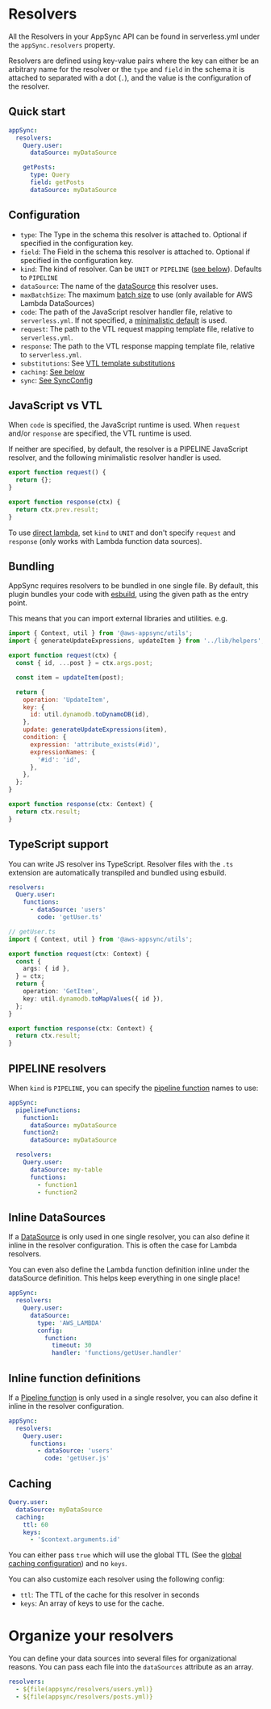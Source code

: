 # Resolvers

All the Resolvers in your AppSync API can be found in serverless.yml under the `appSync.resolvers` property.

Resolvers are defined using key-value pairs where the key can either be an arbitrary name for the resolver or the `type` and `field` in the schema it is attached to separated with a dot (`.`), and the value is the configuration of the resolver.

## Quick start

```yaml
appSync:
  resolvers:
    Query.user:
      dataSource: myDataSource

    getPosts:
      type: Query
      field: getPosts
      dataSource: myDataSource
```

## Configuration

- `type`: The Type in the schema this resolver is attached to. Optional if specified in the configuration key.
- `field`: The Field in the schema this resolver is attached to. Optional if specified in the configuration key.
- `kind`: The kind of resolver. Can be `UNIT` or `PIPELINE` ([see below](#PIPELINE-resolvers)). Defaults to `PIPELINE`
- `dataSource`: The name of the [dataSource](dataSources.md) this resolver uses.
- `maxBatchSize`: The maximum [batch size](https://aws.amazon.com/blogs/mobile/introducing-configurable-batching-size-for-aws-appsync-lambda-resolvers/) to use (only available for AWS Lambda DataSources)
- `code`: The path of the JavaScript resolver handler file, relative to `serverless.yml`. If not specified, a [minimalistic default](#javascript-vs-vtl) is used.
- `request`: The path to the VTL request mapping template file, relative to `serverless.yml`.
- `response`: The path to the VTL response mapping template file, relative to `serverless.yml`.
- `substitutions`: See [VTL template substitutions](substitutions.md)
- `caching`: [See below](#Caching)
- `sync`: [See SyncConfig](syncConfig.md)

## JavaScript vs VTL

When `code` is specified, the JavaScript runtime is used. When `request` and/or `response` are specified, the VTL runtime is used.

If neither are specified, by default, the resolver is a PIPELINE JavaScript resolver, and the following minimalistic resolver handler is used.

```js
export function request() {
  return {};
}

export function response(ctx) {
  return ctx.prev.result;
}
```

To use [direct lambda](https://docs.aws.amazon.com/appsync/latest/devguide/direct-lambda-reference.html), set `kind` to `UNIT` and don't specify `request` and `response` (only works with Lambda function data sources).

## Bundling

AppSync requires resolvers to be bundled in one single file. By default, this plugin bundles your code with [esbuild](https://esbuild.github.io/), using the given path as the entry point.

This means that you can import external libraries and utilities. e.g.

```js
import { Context, util } from '@aws-appsync/utils';
import { generateUpdateExpressions, updateItem } from '../lib/helpers';

export function request(ctx) {
  const { id, ...post } = ctx.args.post;

  const item = updateItem(post);

  return {
    operation: 'UpdateItem',
    key: {
      id: util.dynamodb.toDynamoDB(id),
    },
    update: generateUpdateExpressions(item),
    condition: {
      expression: 'attribute_exists(#id)',
      expressionNames: {
        '#id': 'id',
      },
    },
  };
}

export function response(ctx: Context) {
  return ctx.result;
}
```

## TypeScript support

You can write JS resolver ins TypeScript. Resolver files with the `.ts` extension are automatically transpiled and bundled using esbuild.

```yaml
resolvers:
  Query.user:
    functions:
      - dataSource: 'users'
        code: 'getUser.ts'
```

```ts
// getUser.ts
import { Context, util } from '@aws-appsync/utils';

export function request(ctx: Context) {
  const {
    args: { id },
  } = ctx;
  return {
    operation: 'GetItem',
    key: util.dynamodb.toMapValues({ id }),
  };
}

export function response(ctx: Context) {
  return ctx.result;
}
```

## PIPELINE resolvers

When `kind` is `PIPELINE`, you can specify the [pipeline function](pipeline-functions.md) names to use:

```yaml
appSync:
  pipelineFunctions:
    function1:
      dataSource: myDataSource
    function2:
      dataSource: myDataSource

  resolvers:
    Query.user:
      dataSource: my-table
      functions:
        - function1
        - function2
```

## Inline DataSources

If a [DataSource](dataSources.md) is only used in one single resolver, you can also define it inline in the resolver configuration. This is often the case for Lambda resolvers.

You can even also define the Lambda function definition inline under the dataSource definition. This helps keep everything in one single place!

```yaml
appSync:
  resolvers:
    Query.user:
      dataSource:
        type: 'AWS_LAMBDA'
        config:
          function:
            timeout: 30
            handler: 'functions/getUser.handler'
```

## Inline function definitions

If a [Pipeline function](pipeline-functions.md) is only used in a single resolver, you can also define it inline in the resolver configuration.

```yaml
appSync:
  resolvers:
    Query.user:
      functions:
        - dataSource: 'users'
          code: 'getUser.js'
```

## Caching

```yaml
Query.user:
  dataSource: myDataSource
  caching:
    ttl: 60
    keys:
      - '$context.arguments.id'
```

You can either pass `true` which will use the global TTL (See the [global caching configuration](caching.md)) and no `keys`.

You can also customize each resolver using the following config:

- `ttl`: The TTL of the cache for this resolver in seconds
- `keys`: An array of keys to use for the cache.

# Organize your resolvers

You can define your data sources into several files for organizational reasons. You can pass each file into the `dataSources` attribute as an array.

```yaml
resolvers:
  - ${file(appsync/resolvers/users.yml)}
  - ${file(appsync/resolvers/posts.yml)}
```
